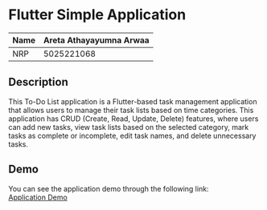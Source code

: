 # Flutter Simple Application

| Name  | Areta Athayayumna Arwaa |
|-------|-------------------------|
| NRP   | 5025221068              |

## Description  
This To-Do List application is a Flutter-based task management application that allows users to manage their task lists based on time categories. This application has CRUD (Create, Read, Update, Delete) features, where users can add new tasks, view task lists based on the selected category, mark tasks as complete or incomplete, edit task names, and delete unnecessary tasks.  

## Demo  
You can see the application demo through the following link:  
[Application Demo](https://drive.google.com/file/d/1_WKxhMiIfWg--L8wdjepKIVXQ3bmLOpd/view?usp=sharing)  
